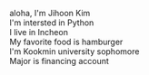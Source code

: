 aloha, I'm Jihoon Kim  
I'm intersted in Python  
I live in Incheon  
My favorite food is hamburger  
I'm Kookmin university sophomore  
Major is financing account  